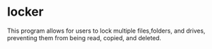 locker
======

This program allows for users to lock multiple files,folders, and drives, preventing them from being read, copied, and deleted.
